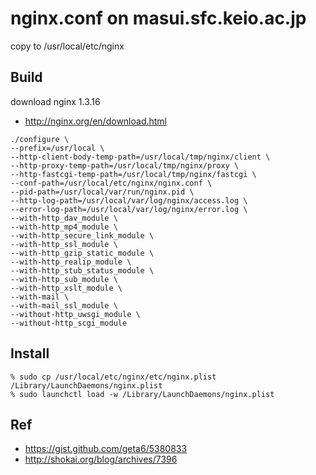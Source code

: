 nginx.conf on masui.sfc.keio.ac.jp
==================================

copy to /usr/local/etc/nginx


Build
-----

download nginx 1.3.16

- http://nginx.org/en/download.html


```
./configure \
--prefix=/usr/local \
--http-client-body-temp-path=/usr/local/tmp/nginx/client \
--http-proxy-temp-path=/usr/local/tmp/nginx/proxy \
--http-fastcgi-temp-path=/usr/local/tmp/nginx/fastcgi \
--conf-path=/usr/local/etc/nginx/nginx.conf \
--pid-path=/usr/local/var/run/nginx.pid \
--http-log-path=/usr/local/var/log/nginx/access.log \
--error-log-path=/usr/local/var/log/nginx/error.log \
--with-http_dav_module \
--with-http_mp4_module \
--with-http_secure_link_module \
--with-http_ssl_module \
--with-http_gzip_static_module \
--with-http_realip_module \
--with-http_stub_status_module \
--with-http_sub_module \
--with-http_xslt_module \
--with-mail \
--with-mail_ssl_module \
--without-http_uwsgi_module \
--without-http_scgi_module
```


Install
-------

    % sudo cp /usr/local/etc/nginx/etc/nginx.plist /Library/LaunchDaemons/nginx.plist
    % sudo launchctl load -w /Library/LaunchDaemons/nginx.plist


Ref
---

* https://gist.github.com/geta6/5380833
* http://shokai.org/blog/archives/7396
